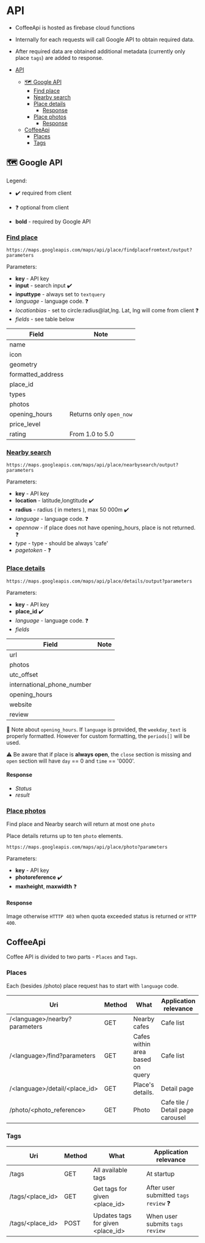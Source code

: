 # API 

- CoffeeApi is hosted as firebase cloud functions 
- Internally for each requests will call Google API to obtain required data.
- After required data are obtained additional metadata (currently only place `tags`) are added to response.

- [API](#api)
  - [:world_map: Google API](#world_map-google-api)
    - [Find place](#find-place)
    - [Nearby search](#nearby-search)
    - [Place details](#place-details)
      - [Response](#response)
    - [Place photos](#place-photos)
      - [Response](#response-1)
  - [CoffeeApi](#coffeeapi)
    - [Places](#places)
    - [Tags](#tags)

## :world_map: Google API

Legend:

* :heavy_check_mark: required from client 
* :question: optional from client

* **bold** - required by Google API

### [Find place](https://developers.google.com/places/web-service/search#FindPlaceRequests)

```
https://maps.googleapis.com/maps/api/place/findplacefromtext/output?parameters
```

Parameters: 
* **key** - API key
* **input** - search input :heavy_check_mark:
* **inputtype** - always set to `textquery`
* *language* - language code. :question:
* *locationbias* - set to circle:radius@lat,lng. Lat, lng will come from client :question: 
* *fields* - see table below

| Field             | Note                    |
| ----------------- | ----------------------- |
| name              |                         |
| icon              |                         |
| geometry          |                         |
| formatted_address |                         |
| place_id          |                         |
| types             |                         |
| photos            |                         |
| opening_hours     | Returns only `open_now` |
| price_level       |                         |
| rating            | From 1.0 to 5.0         |

### [Nearby search](https://developers.google.com/places/web-service/search#PlaceSearchRequests)
```
https://maps.googleapis.com/maps/api/place/nearbysearch/output?parameters
```

Parameters: 
* **key** - API key
* **location** - latitude,longtitude :heavy_check_mark:
* **radius** - radius ( in meters ), max 50 000m :heavy_check_mark:
* *language* - language code. :question:
* *opennow* - if place does not have opening_hours, place is not returned. :question:
* *type* - type - should be always 'cafe'
* *pagetoken* - :question: 


### [Place details](https://developers.google.com/places/web-service/details)

```
https://maps.googleapis.com/maps/api/place/details/output?parameters
```

Parameters: 
* **key** - API key
* **place_id** :heavy_check_mark:
* *language* - language code. :question:
* *fields* 

| Field                      | Note |
| -------------------------- | ---- |
| url                        |      |
| photos                     |      |
| utc_offset                 |      |
| international_phone_number |      |
| opening_hours              |      |
| website                    |      |
| review                     |      |

:bookmark_tabs: Note about `opening_hours`. If `language` is provided, the `weekday_text` is properly formatted. However for custom formatting, the `periods[]` will be used. 

:warning: Be aware that if place is **always open**, the `close` section is missing and `open` section will have `day` == 0 and `time` == '0000'.


#### Response
* *Status*
* *result*


### [Place photos](https://developers.google.com/places/web-service/photos)
Find place and Nearby search will return at most one `photo` 

Place details returns up to ten `photo` elements.


```
https://maps.googleapis.com/maps/api/place/photo?parameters
```

Parameters: 
* **key** - API key
* **photoreference** :heavy_check_mark:
* **maxheight**, **maxwidth** :question:

#### Response
Image otherwise `HTTTP 403` when quota exceeded status is returned or `HTTP 400`. 


## CoffeeApi

Coffee API is divided to two parts - `Places` and `Tags`.

### Places

Each (besides /photo) place request has to start with `language` code. 

| Uri                             | Method | What                             | Application relevance            |
| ------------------------------- | ------ | -------------------------------- | -------------------------------- |
| /\<language\>/nearby?parameters | GET    | Nearby cafes                     | Cafe list                        |
| /\<language\>/find?parameters   | GET    | Cafes within area based on query | Cafe list                        |
| /\<language\>/detail/<place_id> | GET    | Place's details.                 | Detail page                      |
| /photo/<photo_reference>        | GET    | Photo                            | Cafe tile / Detail page carousel |

### Tags

| Uri              | Method | What                              | Application relevance                         |
| ---------------- | ------ | --------------------------------- | --------------------------------------------- |
| /tags            | GET    | All available tags                | At startup                                    |
| /tags/<place_id> | GET    | Get tags for given <place_id>     | After user submitted `tags review` :question: |
| /tags/<place_id> | POST   | Updates tags for given <place_id> | When user submits `tags review`               |
